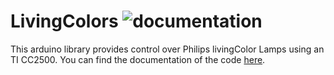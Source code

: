 # LivingColors ![documentation](https://github.com/noah1510/LivingColors/workflows/documentation/badge.svg?branch=master)

This arduino library provides control over Philips livingColor Lamps using an TI CC2500.
You can find the documentation of the code [here](https://noah1510.github.io/LivingColors/).

